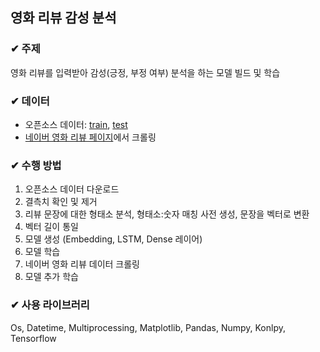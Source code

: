 ## 영화 리뷰 감성 분석



### ✔ 주제

영화 리뷰를 입력받아 감성(긍정, 부정 여부) 분석을 하는 모델 빌드 및 학습



### ✔ 데이터

- 오픈소스 데이터: [train](https://raw.githubusercontent.com/e9t/nsmc/master/ratings_train.txt), [test](https://raw.githubusercontent.com/e9t/nsmc/master/ratings_test.txt)
- [네이버 영화 리뷰 페이지](https://movie.naver.com/movie/point/af/list.naver?&page=1)에서 크롤링



### ✔ 수행 방법

1. 오픈소스 데이터 다운로드
2. 결측치 확인 및 제거
3. 리뷰 문장에 대한 형태소 분석, 형태소:숫자 매칭 사전 생성, 문장을 벡터로 변환
4. 벡터 길이 통일
5. 모델 생성 (Embedding, LSTM, Dense 레이어)
6. 모델 학습
7. 네이버 영화 리뷰 데이터 크롤링
8. 모델 추가 학습



### ✔ 사용 라이브러리

Os, Datetime, Multiprocessing, Matplotlib, Pandas, Numpy, Konlpy, Tensorflow

